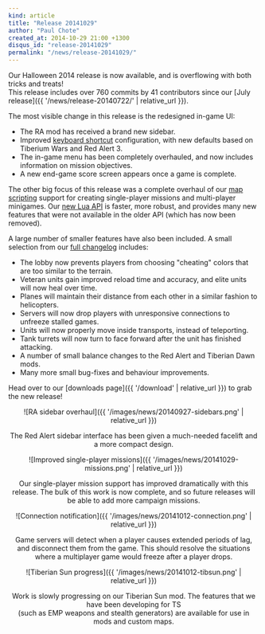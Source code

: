 ```yaml
---
kind: article
title: "Release 20141029"
author: "Paul Chote"
created_at: 2014-10-29 21:00 +1300
disqus_id: "release-20141029"
permalink: "/news/release-20141029/"
---
```


Our Halloween 2014 release is now available, and is overflowing with both tricks and treats!<br />
This release includes over 760 commits by 41 contributors since our [July release]({{ '/news/release-20140722/' | relative_url }}).

The most visible change in this release is the redesigned in-game UI:

- The RA mod has received a brand new sidebar.
- Improved [keyboard shortcut](https://github.com/OpenRA/OpenRA/wiki/Hotkeys) configuration, with new defaults based on Tiberium Wars and Red Alert 3.
- The in-game menu has been completely overhauled, and now includes information on mission objectives.
- A new end-game score screen appears once a game is complete.

The other big focus of this release was a complete overhaul of our [map scripting](https://github.com/OpenRA/OpenRA/wiki/Map-scripting) support for creating single-player missions and multi-player minigames.  Our [new Lua API](https://github.com/OpenRA/OpenRA/wiki/Lua-API) is faster, more robust, and provides many new features that were not available in the older API (which has now been removed).

A large number of smaller features have also been included.  A small selection from our [full changelog](http://wiki.openra.net/Changelog) includes:

- The lobby now prevents players from choosing "cheating" colors that are too similar to the terrain.
- Veteran units gain improved reload time and accuracy, and elite units will now heal over time.
- Planes will maintain their distance from each other in a similar fashion to helicopters.
- Servers will now drop players with unresponsive connections to unfreeze stalled games.
- Units will now properly move inside transports, instead of teleporting.
- Tank turrets will now turn to face forward after the unit has finished attacking.
- A number of small balance changes to the Red Alert and Tiberian Dawn mods.
- Many more small bug-fixes and behaviour improvements.

Head over to our [downloads page]({{ '/download' | relative_url }}) to grab the new release!

<div style="text-align:center" markdown="1">

![RA sidebar overhaul]({{ '/images/news/20140927-sidebars.png' | relative_url }})

The Red Alert sidebar interface has been given a much-needed facelift and a more compact design.

![Improved single-player missions]({{ '/images/news/20141029-missions.png' | relative_url }})

Our single-player mission support has improved dramatically with this release.  The bulk of this work is now complete, and so future releases will be able to add more campaign missions.

![Connection notification]({{ '/images/news/20141012-connection.png' | relative_url }})

Game servers will detect when a player causes extended periods of lag, and disconnect them from the game.  This should resolve the situations where a multiplayer game would freeze after a player drops.

![Tiberian Sun progress]({{ '/images/news/20141012-tibsun.png' | relative_url }})

Work is slowly progressing on our Tiberian Sun mod.  The features that we have been developing for TS<br />(such as EMP weapons and stealth generators) are available for use in mods and custom maps.

</div>
